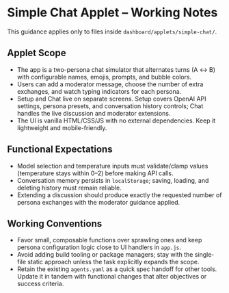 # Simple Chat Applet – Working Notes

This guidance applies only to files inside `dashboard/applets/simple-chat/`.

## Applet Scope
- The app is a two-persona chat simulator that alternates turns (A ↔ B) with configurable names, emojis, prompts, and bubble colors.
- Users can add a moderator message, choose the number of extra exchanges, and watch typing indicators for each persona.
- Setup and Chat live on separate screens. Setup covers OpenAI API settings, persona presets, and conversation history controls; Chat handles the live discussion and moderator extensions.
- The UI is vanilla HTML/CSS/JS with no external dependencies. Keep it lightweight and mobile-friendly.

## Functional Expectations
- Model selection and temperature inputs must validate/clamp values (temperature stays within 0–2) before making API calls.
- Conversation memory persists in `localStorage`; saving, loading, and deleting history must remain reliable.
- Extending a discussion should produce exactly the requested number of persona exchanges with the moderator guidance applied.

## Working Conventions
- Favor small, composable functions over sprawling ones and keep persona configuration logic close to UI handlers in `app.js`.
- Avoid adding build tooling or package managers; stay with the single-file static approach unless the task explicitly expands the scope.
- Retain the existing `agents.yaml` as a quick spec handoff for other tools. Update it in tandem with functional changes that alter objectives or success criteria.
